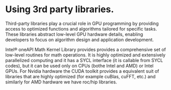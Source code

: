# Using 3rd party libraries. 
Third-party libraries play a crucial role in GPU programming by providing access to optimized functions and algorithms tailored for specific tasks. These libraries abstract low-level GPU hardware details, enabling developers to focus on algorithm design and application development. 

Intel® oneAPI Math Kernel Library provides provides a comprehensive set of low-level routines for math operations. It is highly optimized and extensively parallelized computing and it has a SYCL interface (it is callable from SYCL codes), but it can be used only on CPUs (bothe Intel and AMD) or Intel GPUs. 
For Nvidia hardware the CUDA toolkit provides a equivalent suit of libraries that are highly optimized (for example cuBlas, cuFFT, etc.) and similarly for AMD hardware we have roc/hip libraries. 
